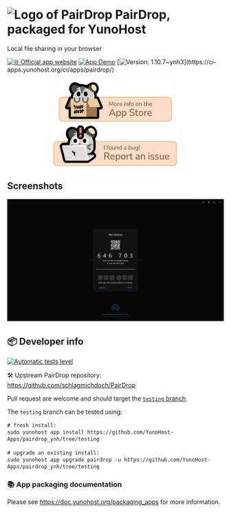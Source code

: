 <!--
N.B.: This README was automatically generated by <https://github.com/YunoHost/apps_tools/blob/main/readme_generator>
It shall NOT be edited by hand.
-->

<h1>
  <img src="https://raw.githubusercontent.com/YunoHost/apps/main/logos/pairdrop.png" width="32px" alt="Logo of PairDrop">
  PairDrop, packaged for YunoHost
</h1>

Local file sharing in your browser

[![🌐 Official app website](https://img.shields.io/badge/Official_app_website-darkgreen?style=for-the-badge)](https://pairdrop.net/)
[![App Demo](https://img.shields.io/badge/App_Demo-blue?style=for-the-badge)](https://pairdrop.net/)
[![Version: 1.10.7~ynh3](https://img.shields.io/badge/Version-1.10.7~ynh3-rgb(18,138,11)?style=for-the-badge)](https://ci-apps.yunohost.org/ci/apps/pairdrop/)

<div align="center">
<a href="https://apps.yunohost.org/app/pairdrop"><img height="100px" src="https://github.com/YunoHost/yunohost-artwork/raw/refs/heads/main/badges/neopossum-badges/badge_more_info_on_the_appstore.svg"/></a>
<a href="https://github.com/YunoHost-Apps/pairdrop_ynh/issues"><img height="100px" src="https://github.com/YunoHost/yunohost-artwork/raw/refs/heads/main/badges/neopossum-badges/badge_report_an_issue.svg"/></a>
</div>


## Screenshots
![Screenshot of PairDrop](./doc/screenshots/pairdrop_screenshot_desktop.png)

## 📦 Developer info

[![Automatic tests level](https://apps.yunohost.org/badge/cilevel/pairdrop)](https://ci-apps.yunohost.org/ci/apps/pairdrop/)

🛠️ Upstream PairDrop repository: <https://github.com/schlagmichdoch/PairDrop>

Pull request are welcome and should target the [`testing` branch](https://github.com/YunoHost-Apps/pairdrop_ynh/tree/testing).

The `testing` branch can be tested using:
```
# fresh install:
sudo yunohost app install https://github.com/YunoHost-Apps/pairdrop_ynh/tree/testing

# upgrade an existing install:
sudo yunohost app upgrade pairdrop -u https://github.com/YunoHost-Apps/pairdrop_ynh/tree/testing
```

### 📚 App packaging documentation

Please see <https://doc.yunohost.org/packaging_apps> for more information.